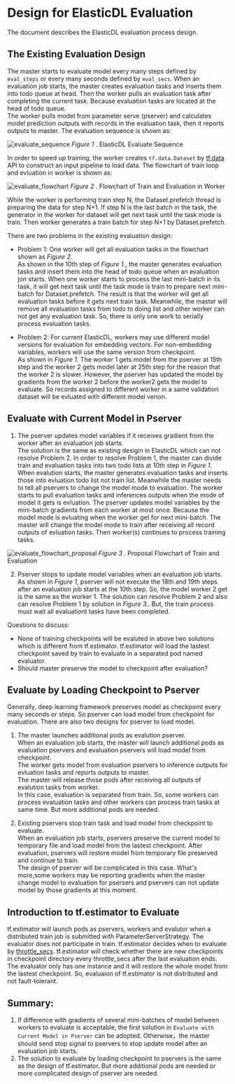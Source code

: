 # Design for ElasticDL Evaluation

The document describes the ElasticDL evaluation process design.

## The Existing Evaluation Design

The master starts to evaluate model every many steps defined by `eval_steps` or every many seconds defined by `eval_secs`. When an evaluation job starts, the master creates evaluation tasks and inserts them into todo queue at head. Then the worker pulls an evaluation task after completing the current task. Because evaluation tasks are located at the head of todo queue.\
The worker pulls model from parameter serve (pserver) and calculates model prediction outputs with records in the evaluation task, then it reports outputs to master. The evaluation sequence is shown as:

![evaluate_sequence](/doc/figures/evaluate_sequence.svg)
 <em>Figure 1 </em>. ElasticDL Evaluate Sequence

In order to speed up training, the worker creates `tf.data.Dataset` by [tf.data]((https://www.tensorflow.org/guide/data_performance)) API to construct an input pipeline to load data. The flowchart of train loop and evluation in worker is shown as:

![evaluate_flowchart](/doc/figures/train_and_evaluate_flowchart.svg)
<em>Figure 2 </em>. Flowchart of Train and Evaluation in Worker

While the worker is performing train step N, the Dataset.prefetch thread is preparing the data for step N+1. If step N is the last batch in the task, the generator in the worker for dataset will get next task until the task mode is train. Then worker generates a train batch for step N+1 by Dataset.prefetch. 

There are two problems in the existing evaluation design:

* Problem 1: One worker will get all evaluation tasks in the flowchart shown as <em>Figure 2</em>.\
As shown in the 10th step of <em> Figure 1.</em>, the master generates evaluation tasks and insert them into the head of todo queue when an evaluation jon starts. When one worker starts to process the last mini-batch in its task, it will get next task until the task mode is train to prepare next mini-batch for Dataset.prefetch. The result is that the worker will get all evaluation tasks before it gets next train task. Meanwhile, the master will remove all evaluation tasks from todo to doing list and other worker can not get any evaluation task. So, there is only one work to serially process evaluation tasks.

* Problem 2: 
For current ElasticDL, workers may use different model versions for evaluation for embedding vectors. For non-embedding variables, workers will use the same version from checkpoint.\
As shown in <em>Figure 1</em>. The worker 1 gets model from the pserver at 15th step and the worker 2 gets model later at 25th step for the reason that the worker 2 is slower. However, the pserver has updated the model by gradients from the worker 2 before the worker2 gets the model to evaluate. So records assigned to different worker in a same validation dataset will be evluated with different model verion. 


## Evaluate with Current Model in Pserver 
1. The pserver updates model variables if it receives gradient from the worker after an evaluation job starts.\
The solution is the same as existing desigin in ElasticDL which can not resolve Problem 2. In order to resolve Problem 1, the master can divide train and evaluation tasks into two todo lists at 10th step in <em>Figure 1</em>. When evalution starts, the master generates evaluation tasks and inserts those into evluation todo list not train list. Meanwhile the master needs to tell all pservers to change the model mode to evaluation.  The worker starts to pull evaluation tasks and inferences outputs when the mode of model it gets is evluation. The pserver updates model variables by the mini-batch gradients from each worker at most once. Because the model mode is evluating when the worker get for next mini-batch. The master will change the model mode to train after receiving all record outputs of evluation tasks. Then worker(s) continues to process training tasks.

![evaluate_flowchart_proposal](/doc/figures/train_and_evaluate_flowchart_proposal.svg)
<em>Figure 3 </em>. Proposal Flowchart of Train and Evaluation

2. Pserver stops to update model variables when an evaluation job starts.\
As shown in <em>Figure 1</em>, pserver will not execute the 18th and 19th steps after an evaluation job starts at the 10th step. So, the model worker 2 get is the same as the worker 1. The solution can resolve Problem 2 and also can resolve Problem 1 by solution in <em>Figure 3.</em>. But, the train process must wait all evaluationt tasks have been completed. 

Questions to discuss:
* None of training checkpoints will be evaluted in above two solutions which is different from tf.estimator. tf.estimator will load the lastest checkpoint saved by train to evaluate in a separated pod named evaluator. 
* Should master preserve the model to checkpoint after evaluation?

## Evaluate by Loading Checkpoint to Pserver
Generally, deep learning framework preserves model as checkpoint every many seconds or steps. So pserver can load model from checkpoint for evaluation. There are also two designs for pserver to load model. 

1. The master launches additional pods as evalution pserver.\
When an evaluation job starts, the master will launch additional pods as evaluation pservers and evaluation pservers will load model from checkpoint.\
The worker gets model from evaluation pservers to inference outputs for evluation tasks and reports outputs to master.\
The master will release those pods after receiving all outputs of evalution tasks from worker.\
In this case, evaluation is separated from train. So, some workers can process evaluation tasks and other workers can process train tasks at same time. But more additional pods are needed.

2. Existing pservers stop train task and load model from checkpoint to evaluate.\
When an evaluation job starts, pservers preserve the current model to temporary file and load model from the lastest checkpoint. After evaluation, pservers will restore model from temporary file preserved and continue to train. \
The design of pserver will be complicated in this case. What's more,some workers may be reporting gradients when the master change model to evaluation for psersers and pservers can not update model by those gradients at this moment.


## Introduction to tf.estimator to Evaluate
tf.estimator will launch pods as pservers, workers and evalutor when a distributed train job is submitted with ParameterServerStrategy. The evaluator does not participate in train. tf.estimator decides when to evaluate by [throttle_secs](https://www.tensorflow.org/api_docs/python/tf/estimator/EvalSpec#throttle_secs). tf.estimator will check whether there are new checkpoints in checkpoint directory every throttle_secs after the last evaluation ends. The evaluator only has one instance and it will restore the whole model from the lastest checkpoint. So, evaluaion of tf.estimator is not distributed and not fault-tolerant.

## Summary:
1. If difference with gradients of several mini-batches of model between workers to evaluate is acceptable, the first solution in `Evaluate with Current Model in Pserver` can be adopted. Otherwise，the master should send stop signal to pservers to stop update model after an evaluation job starts.
2. The solution to evaluate by loading checkpoint to pservers is the same as the design of tf.estimator. But more additional pods are needed or more complicated design of pserver are needed.

